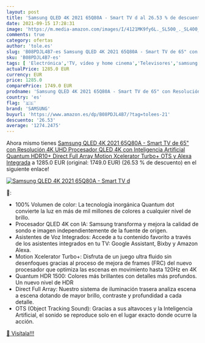 ```yaml
---
layout: post
title: 'Samsung QLED 4K 2021 65Q80A - Smart TV d al 26.53 % de descuento'
date: 2021-09-15 17:28:31
image: 'https://m.media-amazon.com/images/I/4121MK9fy6L._SL500_._SL400_.jpg'
comments: true
category: ofertas
author: 'tole.es'
slug: 'B08PDJL4B7-es Samsung QLED 4K 2021 65Q80A - Smart TV de 65" con...'
sku: 'B08PDJL4B7-es'
tags: [ 'Electrónica','TV, vídeo y home cinema','Televisores','samsung','smart','tv', ]
actualPrice: 1285.0 EUR
currency: EUR
price: 1285.0
comparePrice: 1749.0 EUR
prodname: 'Samsung QLED 4K 2021 65Q80A - Smart TV de 65" con Resolución 4K UHD  Procesador QLED 4K con Inteligencia Artificial  Quantum HDR10+  Direct Full Array  Motion Xcelerator Turbo+  OTS y Alexa Integrada'
country: 'es'
flag: '🇪🇸'
brand: 'SAMSUNG'
buyurl: 'https://www.amazon.es/dp/B08PDJL4B7/?tag=tolees-21'
descuento: '26.53'
average: '1274.2475'
---
```


Ahora mismo tienes [Samsung QLED 4K 2021 65Q80A - Smart TV de 65" con Resolución 4K UHD  Procesador QLED 4K con Inteligencia Artificial  Quantum HDR10+  Direct Full Array  Motion Xcelerator Turbo+  OTS y Alexa Integrada](https://www.amazon.es/dp/B08PDJL4B7/?tag=tolees-21) a 1285.0 EUR (original: 1749.0 EUR) (26.53 %  de descuento) en el siguiente enlace!

[![Samsung QLED 4K 2021 65Q80A - Smart TV d](https://m.media-amazon.com/images/I/4121MK9fy6L._SL500_._SL400_.jpg)](https://www.amazon.es/dp/B08PDJL4B7/?tag=tolees-21)

🔎:

- 100% Volumen de color: La tecnología inorgánica Quantum dot convierte la luz en más de mil millones de colores a cualquier nivel de brillo.
- Procesador QLED 4K con IA: Samsung transforma y mejora la calidad de sondo e imagen independientemente de la fuente de origen.
- Asistentes de Voz Integrados: Accede a tu contenido favorito a través de los asistentes integrados en tu TV: Google Assistant, Bixby y Amazon Alexa.
- Motion Xcelerator Turbo+: Disfruta de un juego ultra fluido sin desenfoques gracias al proceso de mejora de frames (FRC) del nuevo procesador que optimiza las escenas en movimiento hasta 120Hz en 4K
- Quantum HDR 1500: Colores más brillantes con detalles más profundos. Un nuevo nivel de HDR
- Direct Full Array: Nuestro sistema de iluminación trasera analiza escena a escena dotando de mayor brillo, contraste y profundidad a cada detalle.
- OTS (Object Tracking Sound): Gracias a sus altavoces y la Inteligencia Artificial, el sonido se reproduce solo en el lugar exacto donde ocurre la acción.

[🛒 Visítala!!!](https://www.amazon.es/dp/B08PDJL4B7/?tag=tolees-21)
